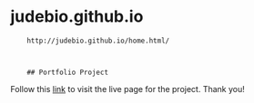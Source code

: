 # judebio.github.io

        http://judebio.github.io/home.html/
        
        
        
        ## Portfolio Project


Follow this [link](https://routerjude.github.io/judebio.github.io/) to visit the live page for the project.
Thank you!
      
